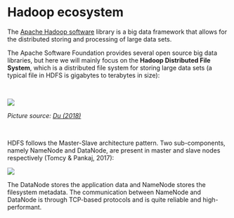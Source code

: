 # Hadoop ecosystem

The [Apache Hadoop software](https://hadoop.apache.org/) library is a big data framework that allows for the distributed storing and processing of large data sets.

The Apache Software Foundation provides several open source big data libraries, but here we will mainly focus on the **Hadoop Distributed File System**, which is a distributed file system for storing large data sets (a typical file in HDFS is gigabytes to terabytes in size): 

<br>

![](../_static/img/hadoop.png)

*Picture source: [Du (2018)](https://www.oreilly.com/library/view/apache-hive-essentials/9781788995092/e846ea02-6894-45c9-983a-03875076bb5b.xhtml)*

<br>

HDFS follows the Master-Slave architecture pattern. Two sub-components, namely NameNode and DataNode, are present in master and slave nodes respectively (Tomcy & Pankaj, 2017): 

![](../_static/img/hdfs-master-slave.png)


The DataNode stores the application data and NameNode stores the filesystem metadata. The communication between NameNode and DataNode is through TCP-based protocols and is quite reliable and high-performant.